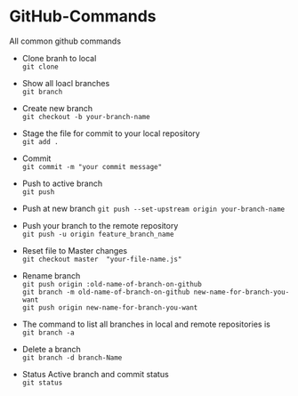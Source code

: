 # GitHub-Commands
All common github commands

* Clone branh to local  
`git clone`

* Show all loacl branches  
`git branch`

* Create new branch  
`git checkout -b your-branch-name`

* Stage the file for commit to your local repository  
`git add .`

* Commit  
`git commit -m "your commit message"`

* Push to active branch  
`git push`

* Push at new branch 
`git push --set-upstream origin your-branch-name`

* Push your branch to the remote repository  
`git push -u origin feature_branch_name`

* Reset file to Master changes  
`git checkout master  "your-file-name.js"`

* Rename branch  
`git push origin :old-name-of-branch-on-github`  
`git branch -m old-name-of-branch-on-github new-name-for-branch-you-want`  
`git push origin new-name-for-branch-you-want`

* The command to list all branches in local and remote repositories is  
`git branch -a`

* Delete a branch  
`git branch -d branch-Name`

* Status Active branch and commit status  
`git status`

